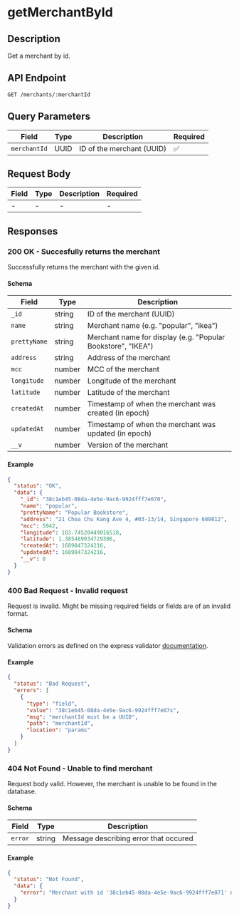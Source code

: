 # getMerchantById

## Description

Get a merchant by id.

## API Endpoint

`GET /merchants/:merchantId`

## Query Parameters

| Field        | Type | Description               | Required |
| ------------ | ---- | ------------------------- | -------- |
| `merchantId` | UUID | ID of the merchant (UUID) | ✅       |

## Request Body

| Field | Type | Description | Required |
| ----- | ---- | ----------- | -------- |
| -     | -    | -           | -        |

## Responses

### 200 OK - Succesfully returns the merchant

Successfully returns the merchant with the given id.

#### Schema

| Field        | Type   | Description                                                  |
| ------------ | ------ | ------------------------------------------------------------ |
| `_id`        | string | ID of the merchant (UUID)                                    |
| `name`       | string | Merchant name (e.g. "popular", "ikea")                       |
| `prettyName` | string | Merchant name for display (e.g. "Popular Bookstore", "IKEA") |
| `address`    | string | Address of the merchant                                      |
| `mcc`        | number | MCC of the merchant                                          |
| `longitude`  | number | Longitude of the merchant                                    |
| `latitude`   | number | Latitude of the merchant                                     |
| `createdAt`  | number | Timestamp of when the merchant was created (in epoch)        |
| `updatedAt`  | number | Timestamp of when the merchant was updated (in epoch)        |
| `__v`        | number | Version of the merchant                                      |

#### Example

```json
{
  "status": "OK",
  "data": {
    "_id": "38c1eb45-08da-4e5e-9ac6-9924fff7e070",
    "name": "popular",
    "prettyName": "Popular Bookstore",
    "address": "21 Choa Chu Kang Ave 4, #03-13/14, Singapore 689812",
    "mcc": 5942,
    "longitude": 103.74520449016518,
    "latitude": 1.385489034729306,
    "createdAt": 1689847324216,
    "updatedAt": 1689847324216,
    "__v": 0
  }
}
```

### 400 Bad Request - Invalid request

Request is invalid. Might be missing required fields or fields are of an invalid format.

#### Schema

Validation errors as defined on the express validator [documentation](https://express-validator.github.io/docs/api/validation-result/#error-types).

#### Example

```json
{
  "status": "Bad Request",
  "errors": [
    {
      "type": "field",
      "value": "38c1eb45-08da-4e5e-9ac6-9924fff7e07s",
      "msg": "merchantId must be a UUID",
      "path": "merchantId",
      "location": "params"
    }
  ]
}
```

### 404 Not Found - Unable to find merchant

Request body valid. However, the merchant is unable to be found in the database.

#### Schema

| Field   | Type   | Description                           |
| ------- | ------ | ------------------------------------- |
| `error` | string | Message describing error that occured |

#### Example

```json
{
  "status": "Not Found",
  "data": {
    "error": "Merchant with id '38c1eb45-08da-4e5e-9ac6-9924fff7e071' not found."
  }
}
```
